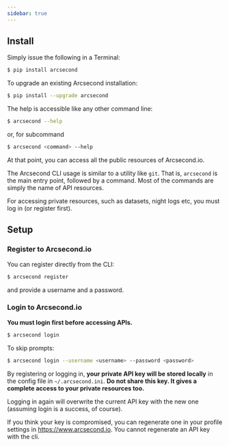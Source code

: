```yaml
---
sidebar: true
---
```


## Install

Simply issue the following in a Terminal:

```bash
$ pip install arcsecond
```

To upgrade an existing Arcsecond installation:

```bash
$ pip install --upgrade arcsecond
```

The help is accessible like any other command line:

```bash
$ arcsecond --help
```

or, for subcommand

```bash
$ arcsecond <command> --help
````

At that point, you can access all the public resources of Arcsecond.io.

The Arcsecond CLI usage is similar to a utility like `git`. That is,
`arcsecond` is the main entry point, followed by a command. Most of the
commands are simply the name of API resources.


For accessing private resources, such as datasets, night logs etc, you must
log in (or register first).

## Setup

### Register to Arcsecond.io

You can register directly from the CLI:
```bash
$ arcsecond register
```
and provide a username and a password.

### Login to Arcsecond.io

**You must login first before accessing APIs.** 

```bash
$ arcsecond login 
```

To skip prompts:

```bash
$ arcsecond login --username <username> --password <password>
```

By registering or logging in, **your private API key will be stored locally** 
in the config file in `~/.arcsecond.ini`. **Do not share this key. It gives a
complete access to your private resources too.**

Logging in again will overwrite the current API key with the new one 
(assuming login is a success, of course).

If you think your key is compromised, you can regenerate one in your profile
settings in https://www.arcsecond.io. You cannot regenerate an API key with
the cli.

